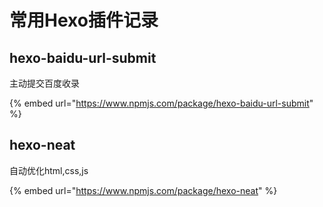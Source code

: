 # 常用Hexo插件记录

## hexo-baidu-url-submit

主动提交百度收录

{% embed url="https://www.npmjs.com/package/hexo-baidu-url-submit" %}

## hexo-neat

自动优化html,css,js

{% embed url="https://www.npmjs.com/package/hexo-neat" %}



